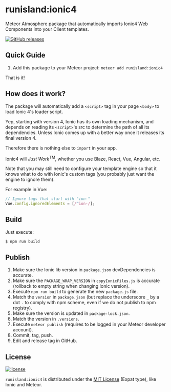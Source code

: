 # runisland:ionic4

Meteor Atmosphere package that automatically imports Ionic4 Web Components into your Client templates.

[![GitHub releases](https://img.shields.io/github/release/runisland/meteor-ionic4.svg?label=GitHub)](https://github.com/runisland/meteor-ionic4/releases)


## Quick Guide

1. Add this package to your Meteor project: `meteor add runisland:ionic4`

That is it!


## How does it work?

The package will automatically add a `<script>` tag in your page `<body>` to load Ionic 4's loader script.

Yep, starting with version 4, Ionic has its own loading mechanism, and depends on reading its `<script>`'s src to determine the path of all its dependencies. Unless Ionic comes up with a better way once it releases its final version 4.

Therefore there is nothing else to `import` in your app.

Ionic4 will _Just Work_<sup>TM</sup>, whether you use Blaze, React, Vue, Angular, etc.

Note that you may still need to configure your template engine so that it knows what to do with Ionic's custom tags (you probably just want the engine to ignore them).

For example in Vue:
```javascript
// Ignore tags that start with "ion-"
Vue.config.ignoredElements = [/^ion-/];
```


## Build

Just execute:
```bash
$ npm run build
```


## Publish

1. Make sure the Ionic lib version in `package.json` devDependencies is accurate.
2. Make sure the `PACKAGE_WRAP_VERSION` in `copyIonicFiles.js` is accurate (rollback to empty string when changing Ionic version).
3. Execute `npm run build` to generate the new `package.js` file.
4. Match the `version` in `package.json` (but replace the underscore `_` by a dot `.` to comply with npm scheme, even if we do not publish to npm registry).
5. Make sure the version is updated in `package-lock.json`.
6. Match the version in `.versions`.
7. Execute `meteor publish` (requires to be logged in your Meteor developer account).
8. Commit, tag, push.
9. Edit and release tag in GitHub.


## License

[![license](https://img.shields.io/github/license/runisland/meteor-ionic4.svg)](LICENSE)

`runisland:ionic4` is distributed under the [MIT License](http://choosealicense.com/licenses/mit/) (Expat type), like Ionic and Meteor.

